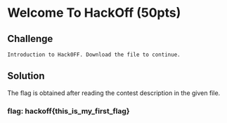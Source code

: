# Welcome To HackOff (50pts)

## Challenge
`Introduction to Hack0FF. Download the file to continue.`

## Solution
The flag is obtained after reading the contest description in the given file.
### flag: hackoff{this_is_my_first_flag}
